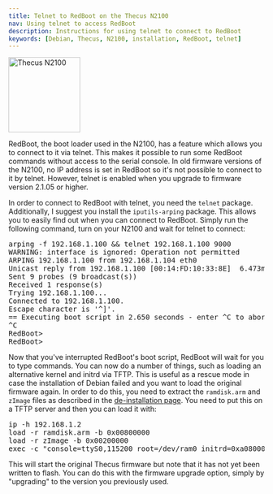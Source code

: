 ```yaml
---
title: Telnet to RedBoot on the Thecus N2100
nav: Using telnet to access RedBoot
description: Instructions for using telnet to connect to RedBoot
keywords: [Debian, Thecus, N2100, installation, RedBoot, telnet]
---
```


<div class="right">
<img src = "../images/r_n2100.jpg" class="border" alt="Thecus N2100" width="141" height="148" />
</div>

RedBoot, the boot loader used in the N2100, has a feature which allows you
to connect to it via telnet.  This makes it possible to run some RedBoot
commands without access to the serial console.  In old firmware versions of
the N2100, no IP address is set in RedBoot so it's not possible to connect
to it by telnet.  However, telnet is enabled when you upgrade to firmware
version 2.1.05 or higher.

In order to connect to RedBoot with telnet, you need the `telnet` package.
Additionally, I suggest you install the `iputils-arping` package.  This
allows you to easily find out when you can connect to RedBoot.  Simply run
the following command, turn on your N2100 and wait for telnet to connect:

<div class="code">
<pre>
<span class="input">arping -f 192.168.1.100 &amp;&amp; telnet 192.168.1.100 9000</span>
WARNING: interface is ignored: Operation not permitted
ARPING 192.168.1.100 from 192.168.1.104 eth0
Unicast reply from 192.168.1.100 [00:14:FD:10:33:8E]  6.473ms
Sent 9 probes (9 broadcast(s))
Received 1 response(s)
Trying 192.168.1.100...
Connected to 192.168.1.100.
Escape character is '^]'.
== Executing boot script in 2.650 seconds - enter ^C to abort
^C
RedBoot&gt;
RedBoot&gt;
</pre>
</div>

Now that you've interrupted RedBoot's boot script, RedBoot will wait for
you to type commands.  You can now do a number of things, such as loading
an alternative kernel and initrd via TFTP.  This is useful as a rescue mode
in case the installation of Debian failed and you want to load the original
firmware again.  In order to do this, you need to extract the `ramdisk.arm`
and `zImage` files as described in the <a href =
"../deinstall/">de-installation page</a>.  You need to put this on a TFTP
server and then you can load it with:

<div class="code">
<pre>
ip -h 192.168.1.2
load -r ramdisk.arm -b 0x00800000
load -r zImage -b 0x00200000
exec -c "console=ttyS0,115200 root=/dev/ram0 initrd=0xa0800000,42M"
</pre>
</div>

This will start the original Thecus firmware but note that it has not yet
been written to flash.  You can do this with the firmware upgrade option,
simply by &quot;upgrading&quot; to the version you previously used.

